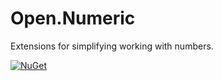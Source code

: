 # Open.Numeric

Extensions for simplifying working with numbers.

[![NuGet](http://img.shields.io/nuget/v/Open.Numeric.svg)](https://www.nuget.org/packages/Open.Numeric/)
